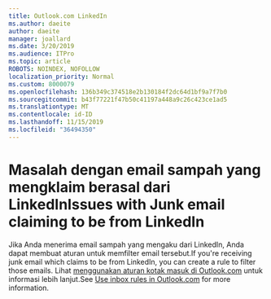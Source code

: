 ```yaml
---
title: Outlook.com LinkedIn
ms.author: daeite
author: daeite
manager: joallard
ms.date: 3/20/2019
ms.audience: ITPro
ms.topic: article
ROBOTS: NOINDEX, NOFOLLOW
localization_priority: Normal
ms.custom: 8000079
ms.openlocfilehash: 136b349c374518e2b130184f2dc64d1bf9a7f7b0
ms.sourcegitcommit: b43f77221f47b50c41197a448a9c26c423ce1ad5
ms.translationtype: MT
ms.contentlocale: id-ID
ms.lasthandoff: 11/15/2019
ms.locfileid: "36494350"
---
```

# <a name="issues-with-junk-email-claiming-to-be-from-linkedin"></a><span data-ttu-id="36429-102">Masalah dengan email sampah yang mengklaim berasal dari LinkedIn</span><span class="sxs-lookup"><span data-stu-id="36429-102">Issues with Junk email claiming to be from LinkedIn</span></span>

<span data-ttu-id="36429-103">Jika Anda menerima email sampah yang mengaku dari LinkedIn, Anda dapat membuat aturan untuk memfilter email tersebut.</span><span class="sxs-lookup"><span data-stu-id="36429-103">If you're receiving junk email which claims to be from LinkedIn, you can create a rule to filter those emails.</span></span>
<span data-ttu-id="36429-104">Lihat [menggunakan aturan kotak masuk di Outlook.com](https://aka.ms/OutlookComInboxRules) untuk informasi lebih lanjut.</span><span class="sxs-lookup"><span data-stu-id="36429-104">See [Use inbox rules in Outlook.com](https://aka.ms/OutlookComInboxRules) for more information.</span></span>


